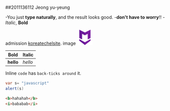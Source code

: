 ##2011136112 Jeong yu-yeung

-You just **type naturally**, and the result looks good.
-**don't have to worry**!!
 -*Italic*, **Bold**

admission [koreatechelsite][1].
image ![picture](https://github.com/adam-p/markdown-here/raw/master/src/common/images/icon48.png "Logo Title Text 1")

[1]:http://el.kut.ac.kr

|Bold| Italic |
|---|---|
|**hello**|*hello*|

Inline `code` has `back-ticks around` it. 

```java
var s= "javascript"
alert(s)
```

```html
<b>hahahah</b>
<i>bababab</i>
